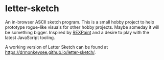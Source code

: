 # letter-sketch

An in-browser ASCII sketch program. This is a small hobby project to help prototype rogue-like visuals for other hobby projects. Maybe someday it will be something bigger. Inspired by [REXPaint](https://www.gridsagegames.com/rexpaint/) and a desire to play with the latest JavaScript tooling.

A working version of Letter Sketch can be found at https://drmonkeysee.github.io/letter-sketch/.
